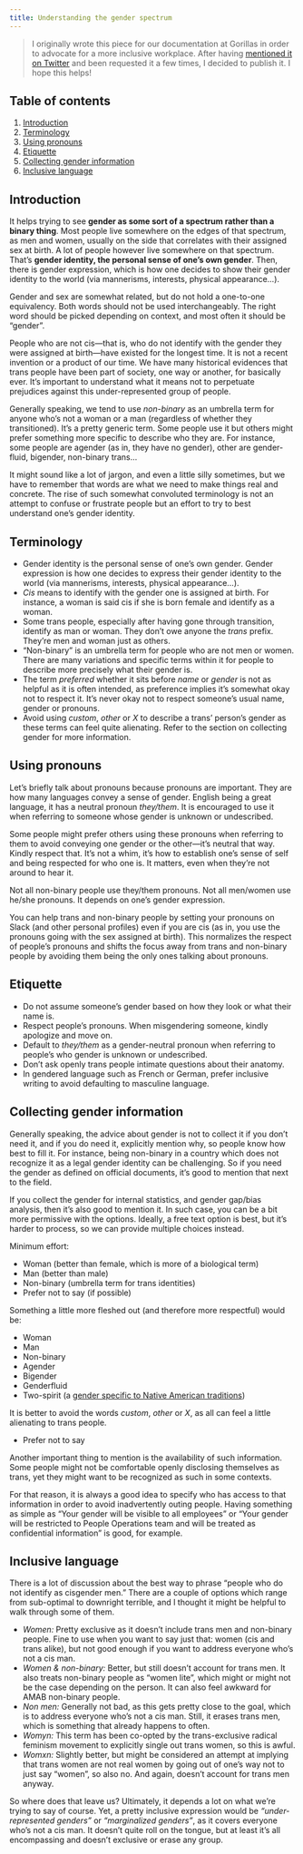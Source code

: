 ```yaml
---
title: Understanding the gender spectrum
---
```


> I originally wrote this piece for our documentation at Gorillas in order to advocate for a more inclusive workplace. After having [mentioned it on Twitter](https://twitter.com/KittyGiraudel/status/1446436115553177670?s=20) and been requested it a few times, I decided to publish it. I hope this helps!

## Table of contents

1. [Introduction](#introduction)
2. [Terminology](#terminology)
3. [Using pronouns](#using-pronouns)
4. [Etiquette](#etiquette)
5. [Collecting gender information](#collecting-gender-information)
6. [Inclusive language](#inclusive-language)

## Introduction

It helps trying to see **gender as some sort of a spectrum rather than a binary thing**. Most people live somewhere on the edges of that spectrum, as men and women, usually on the side that correlates with their assigned sex at birth. A lot of people however live somewhere on that spectrum. That’s **gender identity, the personal sense of one’s own gender**. Then, there is gender expression, which is how one decides to show their gender identity to the world (via mannerisms, interests, physical appearance…).

Gender and sex are somewhat related, but do not hold a one-to-one equivalency. Both words should not be used interchangeably. The right word should be picked depending on context, and most often it should be “gender”.

People who are not cis—that is, who do not identify with the gender they were assigned at birth—have existed for the longest time. It is not a recent invention or a product of our time. We have many historical evidences that trans people have been part of society, one way or another, for basically ever. It’s important to understand what it means not to perpetuate prejudices against this under-represented group of people.

Generally speaking, we tend to use _non-binary_ as an umbrella term for anyone who’s not a woman or a man (regardless of whether they transitioned). It’s a pretty generic term. Some people use it but others might prefer something more specific to describe who they are. For instance, some people are agender (as in, they have no gender), other are gender-fluid, bigender, non-binary trans…

It might sound like a lot of jargon, and even a little silly sometimes, but we have to remember that words are what we need to make things real and concrete. The rise of such somewhat convoluted terminology is not an attempt to confuse or frustrate people but an effort to try to best understand one’s gender identity.

## Terminology

- Gender identity is the personal sense of one’s own gender. Gender expression is how one decides to express their gender identity to the world (via mannerisms, interests, physical appearance…).
- _Cis_ means to identify with the gender one is assigned at birth. For instance, a woman is said cis if she is born female and identify as a woman.
- Some trans people, especially after having gone through transition, identify as man or woman. They don’t owe anyone the _trans_ prefix. They’re men and woman just as others.
- “Non-binary” is an umbrella term for people who are not men or women. There are many variations and specific terms within it for people to describe more precisely what their gender is.
- The term _preferred_ whether it sits before _name_ or _gender_ is not as helpful as it is often intended, as preference implies it’s somewhat okay not to respect it. It’s never okay not to respect someone’s usual name, gender or pronouns.
- Avoid using _custom_, _other_ or _X_ to describe a trans’ person’s gender as these terms can feel quite alienating. Refer to the section on collecting gender for more information.

## Using pronouns

Let’s briefly talk about pronouns because pronouns are important. They are how many languages convey a sense of gender. English being a great language, it has a neutral pronoun _they/them_. It is encouraged to use it when referring to someone whose gender is unknown or undescribed.

Some people might prefer others using these pronouns when referring to them to avoid conveying one gender or the other—it’s neutral that way. Kindly respect that. It’s not a whim, it’s how to establish one’s sense of self and being respected for who one is. It matters, even when they’re not around to hear it.

Not all non-binary people use they/them pronouns. Not all men/women use he/she pronouns. It depends on one’s gender expression.

You can help trans and non-binary people by setting your pronouns on Slack (and other personal profiles) even if you are cis (as in, you use the pronouns going with the sex assigned at birth). This normalizes the respect of people’s pronouns and shifts the focus away from trans and non-binary people by avoiding them being the only ones talking about pronouns.

## Etiquette

- Do not assume someone’s gender based on how they look or what their name is.
- Respect people’s pronouns. When misgendering someone, kindly apologize and move on.
- Default to _they/them_ as a gender-neutral pronoun when referring to people’s who gender is unknown or undescribed.
- Don’t ask openly trans people intimate questions about their anatomy.
- In gendered language such as French or German, prefer inclusive writing to avoid defaulting to masculine language.

## Collecting gender information

Generally speaking, the advice about gender is not to collect it if you don’t need it, and if you do need it, explicitly mention why, so people know how best to fill it. For instance, being non-binary in a country which does not recognize it as a legal gender identity can be challenging. So if you need the gender as defined on official documents, it’s good to mention that next to the field.

If you collect the gender for internal statistics, and gender gap/bias analysis, then it’s also good to mention it. In such case, you can be a bit more permissive with the options. Ideally, a free text option is best, but it’s harder to process, so we can provide multiple choices instead.

Minimum effort:

- Woman (better than female, which is more of a biological term)
- Man (better than male)
- Non-binary (umbrella term for trans identities)
- Prefer not to say (if possible)

Something a little more fleshed out (and therefore more respectful) would be:

- Woman
- Man
- Non-binary
- Agender
- Bigender
- Genderfluid
- Two-spirit (a [gender specific to Native American traditions](https://en.wikipedia.org/wiki/Two-spirit))

It is better to avoid the words _custom_, _other_ or _X_, as all can feel a little alienating to trans people.

- Prefer not to say

Another important thing to mention is the availability of such information. Some people might not be comfortable openly disclosing themselves as trans, yet they might want to be recognized as such in some contexts.

For that reason, it is always a good idea to specify who has access to that information in order to avoid inadvertently outing people. Having something as simple as “Your gender will be visible to all employees” or “Your gender will be restricted to People Operations team and will be treated as confidential information” is good, for example.

## Inclusive language

There is a lot of discussion about the best way to phrase “people who do not identify as cisgender men.” There are a couple of options which range from sub-optimal to downright terrible, and I thought it might be helpful to walk through some of them.

- *Women:* Pretty exclusive as it doesn’t include trans men and non-binary people. Fine to use when you want to say just that: women (cis and trans alike), but not good enough if you want to address everyone who’s not a cis man.
- *Women & non-binary:* Better, but still doesn’t account for trans men. It also treats non-binary people as “women lite”, which might or might not be the case depending on the person. It can also feel awkward for AMAB non-binary people.
- *Non men:* Generally not bad, as this gets pretty close to the goal, which is to address everyone who’s not a cis man. Still, it erases trans men, which is something that already happens to often.
- *Womyn:* This term has been co-opted by the trans-exclusive radical feminism movement to explicitly single out trans women, so this is awful.
- *Womxn:* Slightly better, but might be considered an attempt at implying that trans women are not real women by going out of one’s way not to just say “women”, so also no. And again, doesn’t account for trans men anyway.

So where does that leave us? Ultimately, it depends a lot on what we’re trying to say of course. Yet, a pretty inclusive expression would be *“under-represented genders”* or *“marginalized genders”*, as it covers everyone who’s not a cis man. It doesn’t quite roll on the tongue, but at least it’s all encompassing and doesn’t exclusive or erase any group.
